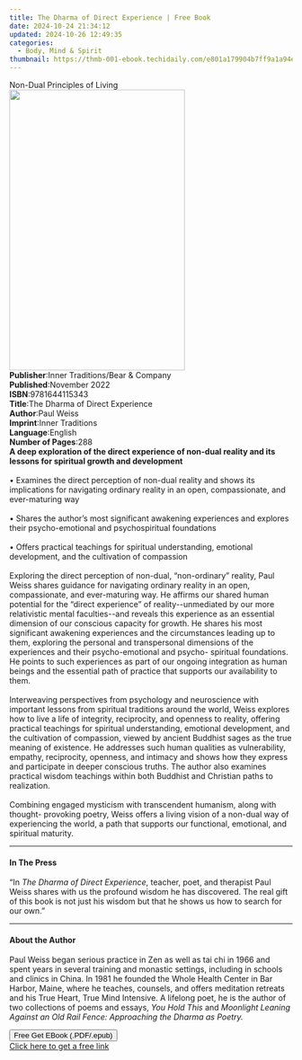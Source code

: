 ```yaml
---
title: The Dharma of Direct Experience | Free Book
date: 2024-10-24 21:34:12
updated: 2024-10-26 12:49:35
categories:
  - Body, Mind & Spirit
thumbnail: https://thmb-001-ebook.techidaily.com/e801a179904b7ff9a1a94ef06900932a9c581abaa38db0c5f54fb902e666212c.jpg
---
```

<main id="book-container">
  <div class="flex flex-col">
    <div class="book-brief flex-1 py-6 px-4 sm:p-6 md:py-10 md:px-8">
      <!-- brief-->
      <div class="book-brief-main">Non-Dual Principles of Living</div>
    </div>
    <div
      class="book-meta-info flex-1 grid gap-4 col-start-1 col-end-3 row-start-1 sm:mb-6 sm:grid-cols-4 lg:gap-6 lg:col-start-2 lg:row-end-6 lg:row-span-6 lg:mb-0"
    >
      <div
        class="book-meta-info-left place-content-center mt-4 p-4 text-sm leading-6 col-start-2 col-span-2 dark:text-slate-400"
      >
        <img
          class="w-full h-500 object-cover rounded-lg sm:h-255 sm:col-span-2 lg:col-span-full"
          src="https://img-001-ebook.techidaily.com/1523cd87335b528943fa04f6f38140bcbcbdd80a6c2f21ab4da197bf1c558716.jpg"
          alt=""
          width="312"
          height="500"
        />
      </div>
      <div
        class="book-meta-info-right mt-2 col-start-1 row-start-2 col-span-3 self-center"
      >
        <!-- meta data  -->
        <div class="flex flex-col px-4 md:px-8">
          <div class="flex-1">
            <strong>Publisher</strong>:<span class="px-2"
              >Inner Traditions/Bear &amp; Company</span
            >
          </div>
          <div class="flex-1">
            <strong>Published</strong>:<span class="px-2">November 2022</span>
          </div>
          <div class="flex-1">
            <strong>ISBN</strong>:<span class="px-2">9781644115343</span>
          </div>
          <div class="flex-1">
            <strong>Title</strong>:<span class="px-2"
              >The Dharma of Direct Experience</span
            >
          </div>
          <div class="flex-1">
            <strong>Author</strong>:<span class="px-2">Paul Weiss</span>
          </div>
          <div class="flex-1">
            <strong>Imprint</strong>:<span class="px-2">Inner Traditions</span>
          </div>
          <div class="flex-1">
            <strong>Language</strong>:<span class="px-2">English</span>
          </div>
          <div class="flex-1">
            <strong>Number of Pages</strong>:<span class="px-2">288</span>
          </div>
        </div>
      </div>
    </div>
    <div class="book-description flex-1 py-6 px-4 sm:p-6 md:py-10 md:px-8">
      <div class="book-description-main">
        <div accordion-content="" id="description">
          <b
            >A deep exploration of the direct experience of non-dual reality and
            its lessons for spiritual growth and development</b
          ><br /><br />• Examines the direct perception of non-dual reality and
          shows its implications for navigating ordinary reality in an open,
          compassionate, and ever-maturing way<br /><br />• Shares the author’s
          most significant awakening experiences and explores their
          psycho-emotional and psychospiritual foundations<br /><br />• Offers
          practical teachings for spiritual understanding, emotional
          development, and the cultivation of compassion<br /><br />Exploring
          the direct perception of non-dual, “non-ordinary” reality, Paul Weiss
          shares guidance for navigating ordinary reality in an open,
          compassionate, and ever-maturing way. He affirms our shared human
          potential for the “direct experience” of reality--unmediated by our
          more relativistic mental faculties--and reveals this experience as an
          essential dimension of our conscious capacity for growth. He shares
          his most significant awakening experiences and the circumstances
          leading up to them, exploring the personal and transpersonal
          dimensions of the experiences and their psycho-emotional and psycho-
          spiritual foundations. He points to such experiences as part of our
          ongoing integration as human beings and the essential path of practice
          that supports our availability to them. <br /><br />Interweaving
          perspectives from psychology and neuroscience with important lessons
          from spiritual traditions around the world, Weiss explores how to live
          a life of integrity, reciprocity, and openness to reality, offering
          practical teachings for spiritual understanding, emotional
          development, and the cultivation of compassion, viewed by ancient
          Buddhist sages as the true meaning of existence. He addresses such
          human qualities as vulnerability, empathy, reciprocity, openness, and
          intimacy and shows how they express and participate in deeper
          conscious truths. The author also examines practical wisdom teachings
          within both Buddhist and Christian paths to realization.<br /><br />Combining
          engaged mysticism with transcendent humanism, along with thought-
          provoking poetry, Weiss offers a living vision of a non-dual way of
          experiencing the world, a path that supports our functional,
          emotional, and spiritual maturity.
        </div>
        <div class="accordion-fader"></div>
      </div>
    </div>
    <div class="book-excerpts flex-1 py-6 px-4 sm:p-6 md:py-10 md:px-8">
      <!-- excerpts-->
      <div class="book-excerpts-main">
        <hr />
        <h4 class="placeholder placeholder-heading">
          <span>In The Press</span>
        </h4>
        <p>
          “In <i>The Dharma of Direct Experience</i>, teacher, poet, and
          therapist Paul Weiss shares with us the profound wisdom he has
          discovered. The real gift of this book is not just his wisdom but that
          he shows us how to search for our own.”
        </p>
      </div>
    </div>
    <div class="book-about-author flex-1 py-6 px-4 sm:p-6 md:py-10 md:px-8">
      <!-- about author-->
      <div class="book-main-author-main">
        <hr />
        <h4 class="placeholder placeholder-heading">
          <span>About the Author</span>
        </h4>
        <p>
          Paul Weiss began serious practice in Zen as well as tai chi in 1966
          and spent years in several training and monastic settings, including
          in schools and clinics in China. In 1981 he founded the Whole Health
          Center in Bar Harbor, Maine, where he teaches, counsels, and offers
          meditation retreats and his True Heart, True Mind Intensive. A
          lifelong poet, he is the author of two collections of poems and
          essays, <i>You Hold This </i>and
          <i
            >Moonlight Leaning Against an Old Rail Fence: Approaching the Dharma
            as Poetry.</i
          >
        </p>
      </div>
    </div>
    <div class="book-free-get flex-1 py-6 px-4 sm:p-6 md:py-10 md:px-8">
      <button
        id="btn-free-get"
        class="bg-blue-500 hover:bg-blue-700 text-white font-bold py-2 px-4 rounded"
      >
        Free Get EBook (.PDF/.epub)
      </button>
      <div id="countdown-display" class="px-2 text-lg mt-2"></div>
      <a
        id="free-link"
        class="hidden bg-blue-500 hover:bg-blue-700 text-white font-bold py-2 px-4 rounded"
        href="https://www.ebooks.com/en-us/book/210500803/the-dharma-of-direct-experience/paul-weiss/"
        target="_blank"
        >Click here to get a free link</a
      >
    </div>
    <script>
      let countdownTime = 0;
      let countdownInterval = null;
      document
        .getElementById('btn-free-get')
        .addEventListener('click', startCountdown);
      function startCountdown() {
        countdownTime = new Date().getTime() + 60000 * 3;
        countdownInterval = setInterval(updateCountdown, 1000);
        document.getElementById('btn-free-get').disabled = true;
        document
          .getElementById('btn-free-get')
          .classList.add('bg-gray-500', 'cursor-not-allowed');
      }
      function updateCountdown() {
        let currentTime = new Date().getTime();
        let timeLeft = countdownTime - currentTime;
        let secondsLeft = Math.floor(timeLeft / 1000);
        document.getElementById('countdown-display').innerHTML =
          `Remaining time: ${secondsLeft} seconds.`;
        if (secondsLeft <= 0) {
          clearInterval(countdownInterval);
          document.getElementById('btn-free-get').classList.add('hidden');
          document.getElementById('free-link').classList.remove('hidden');
          document.getElementById('countdown-display').innerHTML = '';
        }
      }
    </script>
  </div>
</main>
